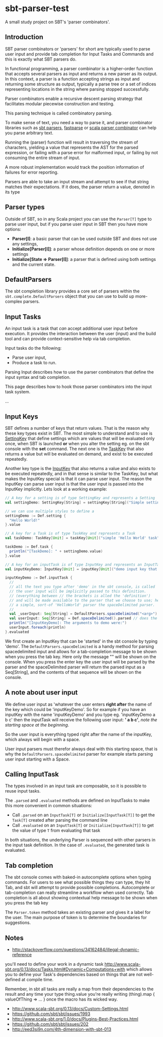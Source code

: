 # sbt-parser-test
A small study project on SBT's 'parser combinators'.

## Introduction
SBT parser combinators or 'parsers' for short are typically used to parse user input and provide tab completion for Input Tasks and Commands
and this is exactly what SBT parsers do.

In functional programming, a parser combinator is a higher-order function that accepts several parsers as input
and returns a new parser as its output. In this context, a parser is a function accepting strings as input
and returning some structure as output, typically a parse tree or a set of indices representing locations in the string
where parsing stopped successfully.

Parser combinators enable a recursive descent parsing strategy
that facilitates modular piecewise construction and testing.

This parsing technique is called combinatory parsing.

To make sense of text, you need a way to parse it, and parser combinator libraries such as [sbt parsers](), 
[fastparse](https://github.com/lihaoyi/fastparse) or [scala parser combinator](https://github.com/scala/scala-parser-combinators) 
can help you parse arbitrary text.

Running the (parser) function will result in traversing the stream of characters, 
yielding a value that represents the AST for the parsed expression, 
or failing with a parse error for malformed input, 
or failing by not consuming the entire stream of input. 

A more robust implementation would track the position information of failures for error reporting.

Parsers are able to take an input stream and attempt to see if that string matches their expectations.
If it does, the parser return a value, denoted in its type

## Parser types
Outside of SBT, so in any Scala project you can use the `Parser[T]` type to parse user input, but if you
parse user input in SBT then you have more options:

- __Parser[I]__: a basic parser that can be used outside SBT and does not use any settings,
- __Initialize[Parser[I]]__: a parser whose definition depends on one or more settings
- __Initialize[State => Parser[I]]__: a parser that is defined using both settings and the current state.

## DefaultParsers
The sbt completion library provides a core set of parsers within the ` sbt.complete.DefaultParsers` object
that you can use to build up more-complex parsers.

## Input Tasks
An input task is a task that _can_ accept additional user input before execution. It provides the interaction
between the user (input) and the build tool and can provide context-sensitive help via tab completion.

Input tasks do the following:

- Parse user input,
- Produce a task to run.

Parsing Input describes how to use the parser combinators that define the input syntax and tab completion.

This page describes how to hook those parser combinators into the input task system.

...

## Input Keys
SBT defines a number of keys that return values. That is the reason why these key types exist in SBT. The most simple to understand and to use is [SettingKey](http://www.scala-sbt.org/0.13.12/api/index.html#sbt.SettingKey)
that define settings which are values that will be evaluated only once, when SBT is launched __or__ when you alter the setting eg. on the sbt console with the
__set__ command. The next one is the [TaskKey](http://www.scala-sbt.org/0.13.12/api/index.html#sbt.TaskKey) that also returns a value but will be evaluated on demand,
and exist to be executed repeatedly.

Another key type is the [InputKey](http://www.scala-sbt.org/0.13.12/api/index.html#sbt.InputKey) that also returns a value
and also exists to be executed repeatedly, and in that sense is similar to the TaskKey, but what makes the InputKey special is that
it can parse user input. The reason the InputKey can parse user input is that the user input is passed into the InputKey implicitly.
Lets look at a working example:

```scala
// A key for a setting is of type SettingKey and represents a Setting
val settingDemo: SettingKey[String] = settingKey[String]("Simple setting")

// we can use multiple styles to define a
settingDemo := Def.setting {
  "Hello World!"
}.value

// A key for a Task is of type TaskKey and represents a Task
val taskDemo: TaskKey[Unit] = taskKey[Unit]("simple 'Hello World' task")

taskDemo := Def.task {
  println("[TaskDemo]: " + settingDemo.value)
}.value

// A key for an inputTask is of type InputKey and represents an InputTask
val inputKeyDemo: InputKey[Unit] = inputKey[Unit]("demo input key that accepts user input separated by spaces")

inputKeyDemo := Def.inputTask {
  //
  // all the text you type after 'demo' in the sbt console, is called 'the user input'.
  // the user input will be implicitly passed to this definition.
  // (everything between // the brackets is alled the 'definition')
  // and will be made available to the parser that we choose to use; here we use
  // a simple, sort-of 'HelloWorld' parser the spaceDelimited parser.
  //
  val _userInput: Seq[String] = DefaultParsers.spaceDelimited("<arg>").parsed
  val userInput: Seq[String] = Def.spaceDelimited().parsed // does the same as the line above
  println("[InputKeyDemo]: The arguments to demo were:")
  userInput.foreach(println)
}.evaluated
```

We first create an InputKey that can be 'started' in the sbt console by typing 'demo'. The `DefaultParsers.spaceDelimited`
is a handy method for parsing spacedelimited input and allows for a tab-completion message to be shown when you press the
tab key. Here only the message "<arg>" will be shown on the console. When you press the enter key the user input will be parsed
by the parser and the spaceDelimited parser will return the parsed input as a Seq[String], and the contents of that sequence
will be shown on the console.

## A note about user input
We define user input as 'whatever the user enters __right after__ the name of the key which could be 'inputKeyDemo'. So
for example if you have an inputKey with the name 'inputKeyDemo' and you type eg. 'inputKeyDemo a b c' then the
inputTask will receive the following user input: __' a b c'__,  _note the starting space at the beginning_.

So the user input is everything typed right after the name of the inputKey, which always will begin with a space.

User input parsers must therefor always deal with this starting space, that is why the `DefaultParsers.spaceDelimited`
parser for example starts parsing user input starting with a Space.

## Calling InputTask
The types involved in an input task are composable, so it is possible to reuse input tasks.

The `.parsed` and `.evaluated` methods are defined on InputTasks to make this more convenient in common situations:

- Call `.parsed` on an `InputTask[T]` or `Initialize[InputTask[T]]` to get the `Task[T]`
  created after parsing the command line
- Call `.evaluated` on an `InputTask[T]` or `Initialize[InputTask[T]]` to get the value of type `T`
  from evaluating that task

In both situations, the underlying Parser is sequenced with other parsers in the input task definition.
In the case of `.evaluated`, the generated task is evaluated.

## Tab completion
The sbt console comes with baked-in autocomplete options when typing commands. For users to see what possible things they can type,
they hit Tab, and sbt will attempt to provide possible completions. Autocomplete or tab-completion can really streamline a workflow
when used correctly. Tab completion is all about showing contextual help message to be shown when you press the
tab key

The `Parser.token` method takes an existing parser and gives it a label for the user. The main purpose of token is
to determine the boundaries for suggestions.


## Notes
- http://stackoverflow.com/questions/34162484/illegal-dynamic-reference

you'll need to define your work in a dynamic task http://www.scala-sbt.org/0.13/docs/Tasks.html#Dynamic+Computations+with which allows you to define your Task's dependencies based on things that are not well-defined at compile time.

Remember, in sbt all tasks are really a map from their dependencies to the result and any time your type thing.value you're really writing (thing).map { valueOfThing => ... } once the macro has its wicked way.

- http://www.scala-sbt.org/0.13/docs/Custom-Settings.html
- https://github.com/sbt/sbt/issues/1993
- http://www.scala-sbt.org/1.0/docs/Plugins-Best-Practices.html
- https://github.com/sbt/sbt/issues/202
- http://eed3si9n.com/4th-dimension-with-sbt-013